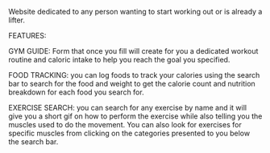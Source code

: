 
Website dedicated to any person wanting to start working out or is already a lifter.

FEATURES:

GYM GUIDE: Form that once you fill will create for you a dedicated workout routine and caloric intake to help you reach the goal you specified.

FOOD TRACKING: you can log foods to track your calories using the search bar to search for the food and weight to get the calorie count and nutrition breakdown for each food you search for.

EXERCISE SEARCH: you can search for any exercise by name and it will give you a short gif on how to perform the exercise while also telling you the muscles used to do the movement. You can also look for exercises for specific muscles from clicking on the categories presented to you below the search bar.
